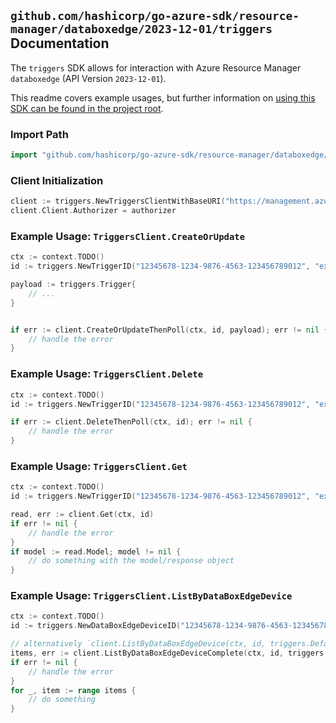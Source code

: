 
## `github.com/hashicorp/go-azure-sdk/resource-manager/databoxedge/2023-12-01/triggers` Documentation

The `triggers` SDK allows for interaction with Azure Resource Manager `databoxedge` (API Version `2023-12-01`).

This readme covers example usages, but further information on [using this SDK can be found in the project root](https://github.com/hashicorp/go-azure-sdk/tree/main/docs).

### Import Path

```go
import "github.com/hashicorp/go-azure-sdk/resource-manager/databoxedge/2023-12-01/triggers"
```


### Client Initialization

```go
client := triggers.NewTriggersClientWithBaseURI("https://management.azure.com")
client.Client.Authorizer = authorizer
```


### Example Usage: `TriggersClient.CreateOrUpdate`

```go
ctx := context.TODO()
id := triggers.NewTriggerID("12345678-1234-9876-4563-123456789012", "example-resource-group", "dataBoxEdgeDeviceName", "triggerName")

payload := triggers.Trigger{
	// ...
}


if err := client.CreateOrUpdateThenPoll(ctx, id, payload); err != nil {
	// handle the error
}
```


### Example Usage: `TriggersClient.Delete`

```go
ctx := context.TODO()
id := triggers.NewTriggerID("12345678-1234-9876-4563-123456789012", "example-resource-group", "dataBoxEdgeDeviceName", "triggerName")

if err := client.DeleteThenPoll(ctx, id); err != nil {
	// handle the error
}
```


### Example Usage: `TriggersClient.Get`

```go
ctx := context.TODO()
id := triggers.NewTriggerID("12345678-1234-9876-4563-123456789012", "example-resource-group", "dataBoxEdgeDeviceName", "triggerName")

read, err := client.Get(ctx, id)
if err != nil {
	// handle the error
}
if model := read.Model; model != nil {
	// do something with the model/response object
}
```


### Example Usage: `TriggersClient.ListByDataBoxEdgeDevice`

```go
ctx := context.TODO()
id := triggers.NewDataBoxEdgeDeviceID("12345678-1234-9876-4563-123456789012", "example-resource-group", "dataBoxEdgeDeviceName")

// alternatively `client.ListByDataBoxEdgeDevice(ctx, id, triggers.DefaultListByDataBoxEdgeDeviceOperationOptions())` can be used to do batched pagination
items, err := client.ListByDataBoxEdgeDeviceComplete(ctx, id, triggers.DefaultListByDataBoxEdgeDeviceOperationOptions())
if err != nil {
	// handle the error
}
for _, item := range items {
	// do something
}
```
